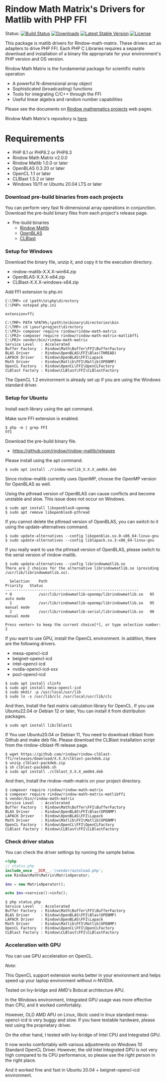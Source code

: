 Rindow Math Matrix's Drivers for Matlib with PHP FFI
====================================================
Status:
[![Build Status](https://github.com/rindow/rindow-math-matrix-matlibffi/workflows/tests/badge.svg)](https://github.com/rindow/rindow-math-matrix-matlibffi/actions)
[![Downloads](https://img.shields.io/packagist/dt/rindow/rindow-math-matrix-matlibffi)](https://packagist.org/packages/rindow/rindow-math-matrix-matlibffi)
[![Latest Stable Version](https://img.shields.io/packagist/v/rindow/rindow-math-matrix-matlibffi)](https://packagist.org/packages/rindow/rindow-math-matrix-matlibffi)
[![License](https://img.shields.io/packagist/l/rindow/rindow-math-matrix-matlibffi)](https://packagist.org/packages/rindow/rindow-math-matrix-matlibffi)

This package is matlib drivers for Rindow-math-matrix. These drivers act as adapters to drive PHP FFI. Each PHP C Libraries requires a separate download and installation of a binary file appropriate for your environment's PHP version and OS version.

Rindow Math Matrix is the fundamental package for scientific matrix operation

- A powerful N-dimensional array object
- Sophisticated (broadcasting) functions
- Tools for integrating C/C++ through the FFI
- Useful linear algebra and random number capabilities

Please see the documents on [Rindow mathematics projects](https://rindow.github.io/mathematics/) web pages.

Rindow Math Matrix's repository is [here](https://github.com/rindow/rindow-math-matrix/).

Requirements
============

- PHP 8.1 or PHP8.2 or PHP8.3
- Rindow Math Matrix v2.0.0
- Rindow Matlib 1.0.0 or later
- OpenBLAS 0.3.20 or later
- OpenCL 1.1 or later
- CLBlast 1.5.2 or later
- Windows 10/11 or Ubuntu 20.04 LTS or later

### Download pre-build binaries from each projects

You can perform very fast N-dimensional array operations in conjunction.
Download the pre-build binary files from each project's release page.

- Pre-build binaries
  - [Rindow Matlib](https://github.com/rindow/rindow-matlib/releases)
  - [OpenBLAS](https://github.com/xianyi/OpenBLAS/releases)
  - [CLBlast](https://github.com/CNugteren/CLBlast/releases)

### Setup for Windows

Download the binary file, unzip it, and copy it to the execution directory.

- rindow-matlib-X.X.X-win64.zip
- OpenBLAS-X.X.X-x64.zip
- CLBlast-X.X.X-windows-x64.zip


Add FFI extension to php.ini

```shell
C:\TMP> cd \path\to\php\directory
C:\PHP> notepad php.ini

extension=ffi
```

```shell
C:\TMP> PATH %PATH%;\path\to\binary\directories\bin
C:\TMP> cd \your\progject\directory
C:\PRJ> composer require rindow/rindow-math-matrix
C:\PRJ> composer require rindow/rindow-math-matrix-matlibffi
C:\PRJ> vendor/bin/rindow-math-matrix
Service Level   : Accelerated
Buffer Factory  : Rindow\Math\Buffer\FFI\BufferFactory
BLAS Driver     : Rindow\OpenBLAS\FFI\Blas(THREAD)
LAPACK Driver   : Rindow\OpenBLAS\FFI\Lapack
Math Driver     : Rindow\Matlib\FFI\Matlib(OPENMP)
OpenCL Factory  : Rindow\OpenCL\FFI\OpenCLFactory
CLBlast Factory : Rindow\CLBlast\FFI\CLBlastFactory
```

The OpenCL 1.2 environment is already set up if you are using the Windows standard driver.


### Setup for Ubuntu

Install each library using the apt command.

Make sure FFI extension is enabled.
```shell
$ php -m | grep FFI
FFI
```

Download the pre-build binary file.

- https://github.com/rindow/rindow-matlib/releases

Please install using the apt command. 
```shell
$ sudo apt install ./rindow-matlib_X.X.X_amd64.deb
```

Since rindow-matlib currently uses OpenMP, choose the OpenMP version for OpenBLAS as well.

Using the pthread version of OpenBLAS can cause conflicts and become unstable and slow.
This issue does not occur on Windows.

```shell
$ sudo apt install libopenblas0-openmp
$ sudo apt remove libopenblas0-pthread
```

If you cannot delete the pthread version of OpenBLAS, you can switch to it using the update-alternatives command.

```shell
$ sudo update-alternatives --config libopenblas.so.0-x86_64-linux-gnu
$ sudo update-alternatives --config liblapack.so.3-x86_64-linux-gnu
```


If you really want to use the pthread version of OpenBLAS, please switch to the serial version of rindow-matlib.

```shell
$ sudo update-alternatives --config librindowmatlib.so
There are 2 choices for the alternative librindowmatlib.so (providing /usr/lib/librindowmatlib.so).

  Selection    Path                                             Priority   Status
------------------------------------------------------------
* 0            /usr/lib/rindowmatlib-openmp/librindowmatlib.so   95        auto mode
  1            /usr/lib/rindowmatlib-openmp/librindowmatlib.so   95        manual mode
  2            /usr/lib/rindowmatlib-serial/librindowmatlib.so   90        manual mode

Press <enter> to keep the current choice[*], or type selection number: 2
```

If you want to use GPU, install the OpenCL environment.
In addition, there are the following drivers.

- mesa-opencl-icd
- beignet-opencl-icd
- intel-opencl-icd
- nvidia-opencl-icd-xxx
- pocl-opencl-icd

```shell
$ sudo apt install clinfo
$ sudo apt install mesa-opencl-icd
$ sudo mkdir -p /usr/local/usr/lib
$ sudo ln -s /usr/lib/clc /usr/local/usr/lib/clc
```

And then, Install the fast matrix calculation library for OpenCL.
If you use Ubuntu22.04 or Debian 12 or later, You can install it from distribution packages.
```shell
$ sudo apt install libclblast1
```

If You use Ubuntu20.04 or Debian 11, You need to download clblast from Github and make deb file.
Please download the CLBlast installation script from the rindow-clblast-ffi release page.
```shell
$ wget https://github.com/rindow/rindow-clblast-ffi/releases/download/X.X.X/clblast-packdeb.zip
$ unzip clblast-packdeb.zip
$ sh clblast-packdeb.sh
$ sudo apt install ./clblast_X.X.X_amd64.deb
```

And then, Install the rindow-math-matrix on your project directory.
```shell
$ composer require rindow/rindow-math-matrix
$ composer require rindow/rindow-math-matrix-matlibffi
$ vendor/bin/rindow-math-matrix
Service Level   : Accelerated
Buffer Factory  : Rindow\Math\Buffer\FFI\BufferFactory
BLAS Driver     : Rindow\OpenBLAS\FFI\Blas(OPENMP)
LAPACK Driver   : Rindow\OpenBLAS\FFI\Lapack
Math Driver     : Rindow\Matlib\FFI\Matlib(OPENMP)
OpenCL Factory  : Rindow\OpenCL\FFI\OpenCLFactory
CLBlast Factory : Rindow\CLBlast\FFI\CLBlastFactory
```

### Check driver status
You can check the driver settings by running the sample below.
```php
<?php
// status.php
include_once __DIR__.'/vendor/autoload.php';
use Rindow\Math\Matrix\MatrixOperator;

$mo = new MatrixOperator();

echo $mo->service()->info();
```

```shell
$ php status.php
Service Level   : Accelerated
Buffer Factory  : Rindow\Math\Buffer\FFI\BufferFactory
BLAS Driver     : Rindow\OpenBLAS\FFI\Blas(OPENMP)
LAPACK Driver   : Rindow\OpenBLAS\FFI\Lapack
Math Driver     : Rindow\Matlib\FFI\Matlib(OPENMP)
OpenCL Factory  : Rindow\OpenCL\FFI\OpenCLFactory
CLBlast Factory : Rindow\CLBlast\FFI\CLBlastFactory
```

### Acceleration with GPU

You can use GPU acceleration on OpenCL.

*Note:*

This OpenCL support extension works better in your environment and helps speed up your laptop environment without n-NVIDIA.

Tested on Ivy-bridge and AMD's Bobcat architecture APU.

In the Windows environment, Integrated GPU usage was more effective than CPU, and it worked comfortably.

However, OLD AMD APU on Linux, libclc used in linux standard mesa-opencl-icd is very buggy and slow.
If you have testable hardware, please test using the proprietary driver.

On the other hand, I tested with Ivy-bridge of Intel CPU and Integrated GPU.

It now works comfortably with various adjustments on Windows 10 Standard OpenCL Driver. However, the old Intel Integrated GPU is not very high compared to its CPU performance, so please use the right person in the right place.

And it worked fine and fast in Ubuntu 20.04 + beignet-opencl-icd environment.
